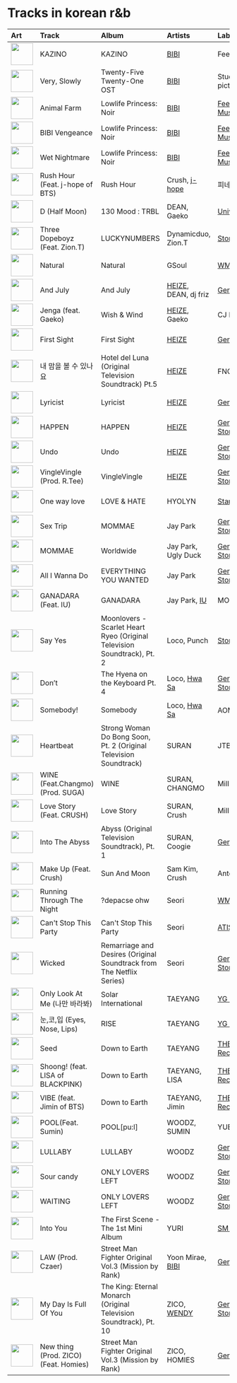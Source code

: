 # Tracks in korean r&b

| Art | Track | Album | Artists | Label | 💚 | 🔗 |
|:---|:---|:---|:---|:---|:---|:---|
| <img src="https://i.scdn.co/image/ab67616d0000b273ba84f2821a0c0ff527121229" alt="" width="50" /> | KAZINO | KAZINO | [BIBI](../../artists/bibi/overview.md) | FeelGhoodMusic | 💚 | [🔗](https://open.spotify.com/track/245onUPHGD1DYuiacxTuW0) |
| <img src="https://i.scdn.co/image/ab67616d0000b2735ccb1b40b2081fff238473bb" alt="" width="50" /> | Very, Slowly | Twenty-Five Twenty-One OST | [BIBI](../../artists/bibi/overview.md) | Studio MaumC, Hwa&Dam pictures | 💚 | [🔗](https://open.spotify.com/track/1dpLjawAb5PhlDr1w1diEe) |
| <img src="https://i.scdn.co/image/ab67616d0000b273ac122efb1600b27d7d7f1775" alt="" width="50" /> | Animal Farm | Lowlife Princess: Noir | [BIBI](../../artists/bibi/overview.md) | [Feel Ghood Music/88risingMusic](../../labels/88rising_music) | 💚 | [🔗](https://open.spotify.com/track/4g6ZT8vgKNq4iyEbezr3yI) |
| <img src="https://i.scdn.co/image/ab67616d0000b273ac122efb1600b27d7d7f1775" alt="" width="50" /> | BIBI Vengeance | Lowlife Princess: Noir | [BIBI](../../artists/bibi/overview.md) | [Feel Ghood Music/88risingMusic](../../labels/88rising_music) | 💚 | [🔗](https://open.spotify.com/track/6vq6B6ENjap5Ea1T4GkrFA) |
| <img src="https://i.scdn.co/image/ab67616d0000b273ac122efb1600b27d7d7f1775" alt="" width="50" /> | Wet Nightmare | Lowlife Princess: Noir | [BIBI](../../artists/bibi/overview.md) | [Feel Ghood Music/88risingMusic](../../labels/88rising_music) | 💚 | [🔗](https://open.spotify.com/track/1MCRRGM8G6papoKnE7xtLN) |
| <img src="https://i.scdn.co/image/ab67616d0000b2737968a5fd0be134742699910e" alt="" width="50" /> | Rush Hour (Feat. j-hope of BTS) | Rush Hour | Crush, [j-hope](../../artists/j_hope/overview.md) | 피네이션 | 💚 | [🔗](https://open.spotify.com/track/5aucVLKiumD89mxVCB4zvS) |
| <img src="https://i.scdn.co/image/ab67616d0000b27318974569625e8449a5497ef3" alt="" width="50" /> | D (Half Moon) | 130 Mood : TRBL | DEAN, Gaeko | [Universal Music Ltd.](../../labels/universal_music_llc) | 💚 | [🔗](https://open.spotify.com/track/3uA8SjMyDtwtt0jLPMQbVD) |
| <img src="https://i.scdn.co/image/ab67616d0000b2733d664d05d8acd045fda25608" alt="" width="50" /> | Three Dopeboyz (Feat. Zion.T) | LUCKYNUMBERS | Dynamicduo, Zion.T | [Stone Music Entertainment](../../labels/stone_music_entertainment) | | [🔗](https://open.spotify.com/track/74Q5gW006ZD5iIaVYB1EhO) |
| <img src="https://i.scdn.co/image/ab67616d0000b273632620401c34d07336a091bc" alt="" width="50" /> | Natural | Natural | GSoul | [WM Korea](../../labels/wm_korea) | | [🔗](https://open.spotify.com/track/0ACt3PP22HyKfpFIV6AQUW) |
| <img src="https://i.scdn.co/image/ab67616d0000b2737f22ff3c2da84dfc06101e23" alt="" width="50" /> | And July | And July | [HEIZE](../../artists/heize/overview.md), DEAN, dj friz | [Genie Music Corporation](../../labels/genie_music_corporation) | 💚 | [🔗](https://open.spotify.com/track/0Yz3F0UGDibDe8uU69zmjn) |
| <img src="https://i.scdn.co/image/ab67616d0000b273e5b72a052cd11134380eeb8a" alt="" width="50" /> | Jenga (feat. Gaeko) | Wish & Wind | [HEIZE](../../artists/heize/overview.md), Gaeko | CJ E&M MUSIC | 💚 | [🔗](https://open.spotify.com/track/1dA1tlzwcJ3YDYsSul1m06) |
| <img src="https://i.scdn.co/image/ab67616d0000b2733d56b95f88f4743d79aa62f4" alt="" width="50" /> | First Sight | First Sight | [HEIZE](../../artists/heize/overview.md) | [Genie Music Corporation](../../labels/genie_music_corporation) | 💚 | [🔗](https://open.spotify.com/track/2g76vE59gdow7ynPQdzuaw) |
| <img src="https://i.scdn.co/image/ab67616d0000b2731b3ffa7d7208efcdb5445fb6" alt="" width="50" /> | 내 맘을 볼 수 있나요 | Hotel del Luna (Original Television Soundtrack) Pt.5 | [HEIZE](../../artists/heize/overview.md) | FNC인베스트먼트 | | [🔗](https://open.spotify.com/track/2oVHb8wyg6oC2iNpGBNvx1) |
| <img src="https://i.scdn.co/image/ab67616d0000b273f259431ac3c0458143ce0d53" alt="" width="50" /> | Lyricist | Lyricist | [HEIZE](../../artists/heize/overview.md) | [Genie Music Corporation](../../labels/genie_music_corporation) | | [🔗](https://open.spotify.com/track/1eEHOnrNLP46aGKLb1LtMI) |
| <img src="https://i.scdn.co/image/ab67616d0000b273168258bceeef84be1d0c9301" alt="" width="50" /> | HAPPEN | HAPPEN | [HEIZE](../../artists/heize/overview.md) | [Genie Music Corporation](../../labels/genie_music_corporation), [Stone Music Entertainment](../../labels/stone_music_entertainment) | 💚 | [🔗](https://open.spotify.com/track/1MtCOuTy3B6fU72LQPvg16) |
| <img src="https://i.scdn.co/image/ab67616d0000b27345c3e1eaeaed3345abae9616" alt="" width="50" /> | Undo | Undo | [HEIZE](../../artists/heize/overview.md) | [Genie Music Corporation](../../labels/genie_music_corporation), [Stone Music Entertainment](../../labels/stone_music_entertainment) | 💚 | [🔗](https://open.spotify.com/track/6z1pJ3KUmQagUpMVqL62sa) |
| <img src="https://i.scdn.co/image/ab67616d0000b2733a712d5d26c23c7191cb2d04" alt="" width="50" /> | VingleVingle (Prod. R.Tee) | VingleVingle | [HEIZE](../../artists/heize/overview.md) | [Genie Music Corporation](../../labels/genie_music_corporation), [Stone Music Entertainment](../../labels/stone_music_entertainment) | 💚 | [🔗](https://open.spotify.com/track/4mSb6RA9eJnXuMWChHLpgn) |
| <img src="https://i.scdn.co/image/ab67616d0000b27365414519ff7d939ddfb53c21" alt="" width="50" /> | One way love | LOVE & HATE | HYOLYN | [Starship Entertainment](../../labels/starship_entertainment) | 💚 | [🔗](https://open.spotify.com/track/2UIXAxLWIPM6ALPGCeeXfH) |
| <img src="https://i.scdn.co/image/ab67616d0000b27362ddbe5a3b25ecdd75e1fc24" alt="" width="50" /> | Sex Trip | MOMMAE | Jay Park | [Genie Music Corporation](../../labels/genie_music_corporation), [Stone Music Entertainment](../../labels/stone_music_entertainment) | 💚 | [🔗](https://open.spotify.com/track/6dJ4jLQMM8SXGYrM0eRCNm) |
| <img src="https://i.scdn.co/image/ab67616d0000b2734b378770cd6b77e86f8a6288" alt="" width="50" /> | MOMMAE | Worldwide | Jay Park, Ugly Duck | [Genie Music Corporation](../../labels/genie_music_corporation), [Stone Music Entertainment](../../labels/stone_music_entertainment) | | [🔗](https://open.spotify.com/track/1LNlfvPQmB0cqYJQQskZ8x) |
| <img src="https://i.scdn.co/image/ab67616d0000b27382ecc5ea89bf34479a71a297" alt="" width="50" /> | All I Wanna Do | EVERYTHING YOU WANTED | Jay Park | [Genie Music Corporation](../../labels/genie_music_corporation), [Stone Music Entertainment](../../labels/stone_music_entertainment) | 💚 | [🔗](https://open.spotify.com/track/2PcJoVkfjcbvoqBxV1Nj7y) |
| <img src="https://i.scdn.co/image/ab67616d0000b2738c0defcb336a0296eb7d704a" alt="" width="50" /> | GANADARA (Feat. IU) | GANADARA | Jay Park, [IU](../../artists/iu/overview.md) | MORE VISION | 💚 | [🔗](https://open.spotify.com/track/5quFr5s5PXYfUX5jV2EBZ1) |
| <img src="https://i.scdn.co/image/ab67616d0000b273cb95963709806e12d93128d4" alt="" width="50" /> | Say Yes | Moonlovers - Scarlet Heart Ryeo (Original Television Soundtrack), Pt. 2 | Loco, Punch | [Stone Music Entertainment](../../labels/stone_music_entertainment) | 💚 | [🔗](https://open.spotify.com/track/27zrFrtUtWl2urlvjOn5xc) |
| <img src="https://i.scdn.co/image/ab67616d0000b273206f4b14097e0a68bce6b467" alt="" width="50" /> | Don’t | The Hyena on the Keyboard Pt. 4 | Loco, [Hwa Sa](../../artists/hwa_sa/overview.md) | [Genie Music Corporation](../../labels/genie_music_corporation), [Stone Music Entertainment](../../labels/stone_music_entertainment) | 💚 | [🔗](https://open.spotify.com/track/6KyafpXji3NKMmlmSokT9Y) |
| <img src="https://i.scdn.co/image/ab67616d0000b273c56c7294324afd02baff40b4" alt="" width="50" /> | Somebody! | Somebody | Loco, [Hwa Sa](../../artists/hwa_sa/overview.md) | AOMG, ㈜RBW | | [🔗](https://open.spotify.com/track/2FA4veLVh3jf7O8q5VhNh5) |
| <img src="https://i.scdn.co/image/ab67616d0000b273c5f4b5e537eed0103393fbf4" alt="" width="50" /> | Heartbeat | Strong Woman Do Bong Soon, Pt. 2 (Original Television Soundtrack) | SURAN | JTBC Studios | 💚 | [🔗](https://open.spotify.com/track/3Mz7i60GsWWLRyDeAIuCZA) |
| <img src="https://i.scdn.co/image/ab67616d0000b2732c0252c4e4a988f024e4d262" alt="" width="50" /> | WINE (Feat.Changmo) (Prod. SUGA) | WINE | SURAN, CHANGMO | Million Market,Inc | 💚 | [🔗](https://open.spotify.com/track/3eHkFA3StDR9BU7EVrUFLs) |
| <img src="https://i.scdn.co/image/ab67616d0000b273010bed9776d417a0da12cc9c" alt="" width="50" /> | Love Story (Feat. CRUSH) | Love Story | SURAN, Crush | Million Market,Inc | 💚 | [🔗](https://open.spotify.com/track/5rUZeNNC4R65U6UeElMoss) |
| <img src="https://i.scdn.co/image/ab67616d0000b273a38fcfd623020295c4b0dd6f" alt="" width="50" /> | Into The Abyss | Abyss (Original Television Soundtrack), Pt. 1 | SURAN, Coogie | [Genie Music Corporation](../../labels/genie_music_corporation) | 💚 | [🔗](https://open.spotify.com/track/3aBbunGtgB2Ng5rIG7QtCj) |
| <img src="https://i.scdn.co/image/ab67616d0000b2738368fc4dff4622c0e00e6dbf" alt="" width="50" /> | Make Up (Feat. Crush) | Sun And Moon | Sam Kim, Crush | Antenna | 💚 | [🔗](https://open.spotify.com/track/19zsSUEuJNzNA6eqInqyF9) |
| <img src="https://i.scdn.co/image/ab67616d0000b273ffd2d252ce504dac86a25efc" alt="" width="50" /> | Running Through The Night | ?depacse ohw | Seori | [WM Korea](../../labels/wm_korea) | | [🔗](https://open.spotify.com/track/3UZ46DvXvB2R7sBUZornlv) |
| <img src="https://i.scdn.co/image/ab67616d0000b2735ad10134b598cfca8792b9af" alt="" width="50" /> | Can't Stop This Party | Can't Stop This Party | Seori | [ATISPAUS/88rising Music](../../labels/88rising_music) | 💚 | [🔗](https://open.spotify.com/track/1FP2jE6moLiHoNUaWTUyJc) |
| <img src="https://i.scdn.co/image/ab67616d0000b27308cdd336f3888e35e7711a09" alt="" width="50" /> | Wicked | Remarriage and Desires (Original Soundtrack from The Netflix Series) | Seori | [Genie Music Corporation](../../labels/genie_music_corporation), [Stone Music Entertainment](../../labels/stone_music_entertainment) | 💚 | [🔗](https://open.spotify.com/track/3B4u3uZGm7PCfhc18oTi1J) |
| <img src="https://i.scdn.co/image/ab67616d0000b273d17ca02a739a9a24933cf805" alt="" width="50" /> | Only Look At Me (나만 바라봐) | Solar International | TAEYANG | [YG Entertainment](../../labels/yg_entertainment) | 💚 | [🔗](https://open.spotify.com/track/1xaLJbuJr6efSW8MFA7vTu) |
| <img src="https://i.scdn.co/image/ab67616d0000b273e1ceb97165340ef92392b948" alt="" width="50" /> | 눈,코,입 (Eyes, Nose, Lips) | RISE | TAEYANG | [YG Entertainment](../../labels/yg_entertainment) | 💚 | [🔗](https://open.spotify.com/track/0lYtIvI7bO51PZSeK22Mbz) |
| <img src="https://i.scdn.co/image/ab67616d0000b27346313223adf2b6d726388328" alt="" width="50" /> | Seed | Down to Earth | TAEYANG | [THEBLACKLABEL/Interscope Records](../../labels/interscope_records) | | [🔗](https://open.spotify.com/track/49eleLPCqnwgBSICKgcL0z) |
| <img src="https://i.scdn.co/image/ab67616d0000b27346313223adf2b6d726388328" alt="" width="50" /> | Shoong! (feat. LISA of BLACKPINK) | Down to Earth | TAEYANG, LISA | [THEBLACKLABEL/Interscope Records](../../labels/interscope_records) | | [🔗](https://open.spotify.com/track/5HrIcZOo1DysX53qDRlRnt) |
| <img src="https://i.scdn.co/image/ab67616d0000b27346313223adf2b6d726388328" alt="" width="50" /> | VIBE (feat. Jimin of BTS) | Down to Earth | TAEYANG, Jimin | [THEBLACKLABEL/Interscope Records](../../labels/interscope_records) | 💚 | [🔗](https://open.spotify.com/track/4NIe9Is7bN5JWyTeCW2ahK) |
| <img src="https://i.scdn.co/image/ab67616d0000b27309d6e79558799f3c5bccc189" alt="" width="50" /> | POOL(Feat. Sumin) | POOL[pu:l] | WOODZ, SUMIN | YUEHUA Entertainment | | [🔗](https://open.spotify.com/track/3fCZKucLEtLkTLtRUZrfkG) |
| <img src="https://i.scdn.co/image/ab67616d0000b273d0e950fe2053cf719140d682" alt="" width="50" /> | LULLABY | LULLABY | WOODZ | [Genie Music Corporation](../../labels/genie_music_corporation), [Stone Music Entertainment](../../labels/stone_music_entertainment) | | [🔗](https://open.spotify.com/track/4XqyWlYiTFZ627CuUzMOJP) |
| <img src="https://i.scdn.co/image/ab67616d0000b273a55f6bf87219ecb5505e72e4" alt="" width="50" /> | Sour candy | ONLY LOVERS LEFT | WOODZ | [Genie Music Corporation](../../labels/genie_music_corporation), [Stone Music Entertainment](../../labels/stone_music_entertainment) | 💚 | [🔗](https://open.spotify.com/track/2NM9WpMqPcIHPsV4EEyJJW) |
| <img src="https://i.scdn.co/image/ab67616d0000b273a55f6bf87219ecb5505e72e4" alt="" width="50" /> | WAITING | ONLY LOVERS LEFT | WOODZ | [Genie Music Corporation](../../labels/genie_music_corporation), [Stone Music Entertainment](../../labels/stone_music_entertainment) | 💚 | [🔗](https://open.spotify.com/track/4TMVuENexY9u0083CqMphE) |
| <img src="https://i.scdn.co/image/ab67616d0000b273fe9914fad928a7cbf93b5175" alt="" width="50" /> | Into You | The First Scene - The 1st Mini Album | YURI | [SM Entertainment](../../labels/sm_entertainment) | 💚 | [🔗](https://open.spotify.com/track/6L8wVNs6kuQ7sRjHowbrLp) |
| <img src="https://i.scdn.co/image/ab67616d0000b2735c2efa8ce12c99a92b914e20" alt="" width="50" /> | LAW (Prod. Czaer) | Street Man Fighter Original Vol.3 (Mission by Rank) | Yoon Mirae, [BIBI](../../artists/bibi/overview.md) | [Genie Music Corporation](../../labels/genie_music_corporation) | 💚 | [🔗](https://open.spotify.com/track/0VES0jpNQEdRpD31gYDIMe) |
| <img src="https://i.scdn.co/image/ab67616d0000b27311fa8fd59a2e0029949f3d43" alt="" width="50" /> | My Day Is Full Of You | The King: Eternal Monarch (Original Television Soundtrack), Pt. 10 | ZICO, [WENDY](../../artists/wendy/overview.md) | [Genie Music Corporation](../../labels/genie_music_corporation), [Stone Music Entertainment](../../labels/stone_music_entertainment) | | [🔗](https://open.spotify.com/track/2QWa5RjnIGFwraHDPqlhFh) |
| <img src="https://i.scdn.co/image/ab67616d0000b2735c2efa8ce12c99a92b914e20" alt="" width="50" /> | New thing (Prod. ZICO) (Feat. Homies) | Street Man Fighter Original Vol.3 (Mission by Rank) | ZICO, HOMIES | [Genie Music Corporation](../../labels/genie_music_corporation) | 💚 | [🔗](https://open.spotify.com/track/5mdWIwsJAzR97ShGkt8gcR) |
